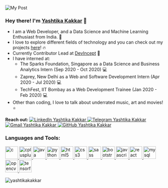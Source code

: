 ![My Post](https://user-images.githubusercontent.com/43854410/98590461-dbcde300-22f4-11eb-9bde-20210f7b9e48.png)

<!--<img align='right' src="https://github.com/yashtikakakkar/yashtikakakkar/blob/master/mygif.gif?raw=true" width='255'>-->

<p align='left'>
<h3><b> Hey there! I'm <a href="https://yashtikakakkar.github.io/">Yashtika Kakkar</a> 🌼 </h3></b>

<ul>
<li> I am a Web Developer, and a Data Science and Machine Learning Enthusiast from India. 🚀
<li> I love to explore different fields of technology and you can check out my projects <a href="https://yashtikakakkar.github.io/">here</a>! 🔥
<li> Currently Contributor Lead at <a href="https://github.com/Learn-Write-Repeat">DevIncept</a> 💯
<li> I have interned at:
 <ul>
  <li> The Sparks Foundation, Singapore as a Data Science and Business Analytics Intern (Sep 2020 - Oct 2020) 💻
  <li> Zaprey, New Delhi as a Web and Software Development Intern (Apr 2020 - Jul 2020) 💻
  <li> TechFest, IIT Bombay as a Web Development Trainee (Jan 2020 - Feb 2020) 💻
 </ul>
<li> Other than coding, I love to talk about underrated music, art and movies! ⭐ </ul>
</p>
 
<p> <b> Reach out: </b> 
    <a href="https://www.linkedin.com/in/yashtika-kakkar/">
        <img src="https://img.shields.io/badge/LinkedIn--_.svg?style=social&logo=linkedin" alt="LinkedIn Yashtika Kakkar">
    </a>
    <a href="https://t.me/yashtika">
        <img src="https://img.shields.io/badge/telegram--_.svg?style=social&logo=telegram" alt="Telegram Yashtika Kakkar">
    </a>
    <a href="mailto:yashtika2000@gmail.com">
        <img src="https://img.shields.io/badge/gmail--_.svg?style=social&logo=gmail" alt="Gmail Yashtika Kakkar">
    </a>
    <a href="https://github.com/yashtikakakkar">
        <img src="https://img.shields.io/github/followers/yashtikakakkar.svg?label=GitHub&style=social" alt="GitHub Yashtika Kakkar">
    </a>  </p>
    
<h3 align="left">Languages and Tools:</h3>
<p align="left"> 
 <a href="https://www.cprogramming.com/" target="_blank"> <img src="https://devicons.github.io/devicon/devicon.git/icons/c/c-original.svg" alt="c" width="40" height="40"/> </a>
 <a href="https://www.w3schools.com/cpp/" target="_blank"> <img src="https://devicons.github.io/devicon/devicon.git/icons/cplusplus/cplusplus-original.svg" alt="cplusplus" width="40" height="40"/> </a>
 <a href="https://www.java.com" target="_blank"> <img src="https://devicons.github.io/devicon/devicon.git/icons/java/java-original-wordmark.svg" alt="java" width="40" height="40"/> </a>
 <a href="https://www.python.org" target="_blank"> <img src="https://devicons.github.io/devicon/devicon.git/icons/python/python-original.svg" alt="python" width="40" height="40"/> </a>
 <a href="https://www.w3.org/html/" target="_blank"> <img src="https://devicons.github.io/devicon/devicon.git/icons/html5/html5-original-wordmark.svg" alt="html5" width="40" height="40"/> </a>
 <a href="https://www.w3schools.com/css/" target="_blank"> <img src="https://devicons.github.io/devicon/devicon.git/icons/css3/css3-original-wordmark.svg" alt="css3" width="40" height="40"/> </a>
 <a href="https://sass-lang.com" target="_blank"> <img src="https://devicons.github.io/devicon/devicon.git/icons/sass/sass-original.svg" alt="sass" width="40" height="40"/> </a>
 <a href="https://getbootstrap.com" target="_blank"> <img src="https://devicons.github.io/devicon/devicon.git/icons/bootstrap/bootstrap-plain.svg" alt="bootstrap" width="40" height="40"/> </a>
 <a href="https://developer.mozilla.org/en-US/docs/Web/JavaScript" target="_blank"> <img src="https://devicons.github.io/devicon/devicon.git/icons/javascript/javascript-original.svg" alt="javascript" width="40" height="40"/> </a>
 <a href="https://reactjs.org/" target="_blank"> <img src="https://devicons.github.io/devicon/devicon.git/icons/react/react-original-wordmark.svg" alt="react" width="40" height="40"/> </a>
 <a href="https://www.mysql.com/" target="_blank"> <img src="https://devicons.github.io/devicon/devicon.git/icons/mysql/mysql-original-wordmark.svg" alt="mysql" width="40" height="40"/> </a>
 <a href="https://opencv.org/" target="_blank"> <img src="https://www.vectorlogo.zone/logos/opencv/opencv-icon.svg" alt="opencv" width="40" height="40"/> </a>    
 <a href="https://www.tensorflow.org" target="_blank"> <img src="https://www.vectorlogo.zone/logos/tensorflow/tensorflow-icon.svg" alt="tensorflow" width="40" height="40"/> </a> </p>
    
<p><img align="center" src="https://github-readme-stats.vercel.app/api?username=yashtikakakkar&show_icons=true&locale=en&theme=dracula&hide=issues&count_private=true" alt="yashtikakakkar" /></p>

